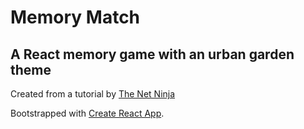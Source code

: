 # Memory Match 
## A React memory game with an urban garden theme

Created from a tutorial by [The Net Ninja](https://www.youtube.com/channel/UCW5YeuERMmlnqo4oq8vwUpg)

Bootstrapped with [Create React App](https://github.com/facebook/create-react-app).



